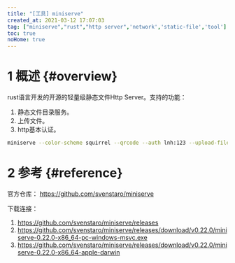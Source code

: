 ```yaml
---
title: "[工具] miniserve"
created_at: 2021-03-12 17:07:03
tag: ["miniserve","rust","http server",'network','static-file','tool']
toc: true
noHome: true
---
```


# 1 概述 {#overview}

rust语言开发的开源的轻量级静态文件Http Server。支持的功能：
1. 静态文件目录服务。
2. 上传文件。
3. http基本认证。

```sh
miniserve --color-scheme squirrel --qrcode --auth lnh:123 --upload-files
```
# 2 参考 {#reference}

官方仓库： <https://github.com/svenstaro/miniserve>

下载连接：
1. <https://github.com/svenstaro/miniserve/releases>
2. <https://github.com/svenstaro/miniserve/releases/download/v0.22.0/miniserve-0.22.0-x86_64-pc-windows-msvc.exe>
3. <https://github.com/svenstaro/miniserve/releases/download/v0.22.0/miniserve-0.22.0-x86_64-apple-darwin>

